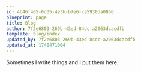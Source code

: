 ```yaml
---
id: 4b46f465-6d35-4e3b-b7e6-ca5930da0866
blueprint: page
title: Blog
author: 7f2e6803-269b-43ed-84dc-a2063dcacdfb
template: blog/index
updated_by: 7f2e6803-269b-43ed-84dc-a2063dcacdfb
updated_at: 1740471004
---
```

Sometimes I write things and I put them here.